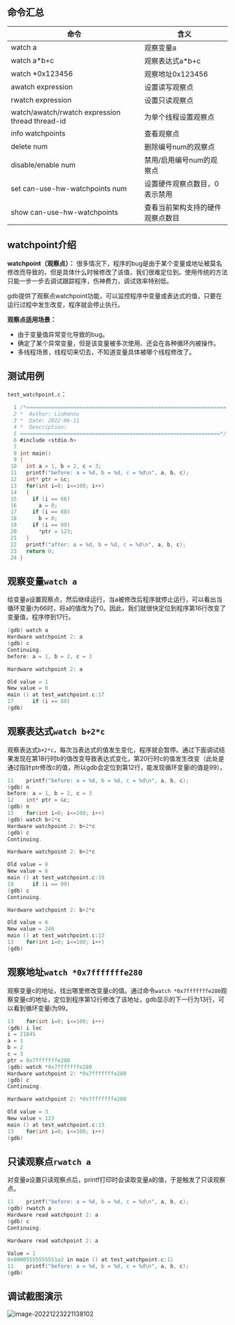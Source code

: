 
## 命令汇总
|命令|含义|
|---|---|
|watch a|观察变量a|
|watch a*b+c|观察表达式a*b+c|
|watch *0x123456|观察地址0x123456|
|awatch expression|设置读写观察点|
|rwatch expression|设置只读观察点|
|watch/awatch/rwatch expression thread thread-id|为单个线程设置观察点|
|info watchpoints|查看观察点|
|delete num|删除编号num的观察点|
|disable/enable num|禁用/启用编号num的观察点|
|set can-use-hw-watchpoints num|设置硬件观察点数目，0表示禁用|
|show can-use-hw-watchpoints|查看当前架构支持的硬件观察点数目|

## watchpoint介绍

**watchpoint（观察点）：**
很多情况下，程序的bug是由于某个变量或地址被莫名修改而导致的，但是具体什么时候修改了该值，我们很难定位到。使用传统的方法只能一步一步去调试跟踪程序，伤神费力，调试效率特别低。

gdb提供了观察点watchpoint功能，可以监控程序中变量或表达式的值，只要在运行过程中发生改变，程序就会停止执行。

**观察点适用场景：**
- 由于变量值异常变化导致的bug。
- 确定了某个异常变量，但是该变量被多次使用、还会在各种循环内被操作。
- 多线程场景，线程切来切去，不知道变量具体被哪个线程修改了。

## 测试用例

`test_watchpoint.c`：

```c
  1 /*================================================================
  2 *  Author: LiuHanxu
  3 *  Date: 2022-06-11
  4 *  Description: 
  5 ================================================================*/
  6 #include <stdio.h>
  7 
  8 int main()
  9 {
 10   int a = 1, b = 2, c = 3;
 11   printf("before: a = %d, b = %d, c = %d\n", a, b, c);
 12   int* ptr = &c;
 13   for(int i=0; i<=100; i++)
 14   {
 15     if (i == 66)
 16       a = 0;
 17     if (i == 88)
 18       b = 0;
 19     if (i == 99)
 20       *ptr = 123;
 21   }
 22   printf("after: a = %d, b = %d, c = %d\n", a, b, c);
 23   return 0;
 24 }
```

## 观察变量`watch a`

给变量a设置观察点，然后继续运行，当a被修改后程序就停止运行，可以看出当循环变量i为66时，将a的值改为了0。因此，我们就很快定位到程序第16行改变了变量值，程序停到17行。

```c
(gdb) watch a
Hardware watchpoint 2: a
(gdb) c
Continuing.
before: a = 1, b = 2, c = 3

Hardware watchpoint 2: a

Old value = 1
New value = 0
main () at test_watchpoint.c:17
17	    if (i == 88) 
(gdb) 
```

## 观察表达式`watch b+2*c`

观察表达式`b+2*c`，每次当表达式的值发生变化，程序就会暂停。通过下面调试结果发现在第18行时b的值改变导致表达式变化，第20行时c的值发生改变（此处是通过指针ptr修改c的值，所以gdb会定位到第12行，能发现循环变量i的值是99）。

```c
11	  printf("before: a = %d, b = %d, c = %d\n", a, b, c);
(gdb) n
before: a = 1, b = 2, c = 3
12	  int* ptr = &c;
(gdb) n
13	  for(int i=0; i<=100; i++)
(gdb) watch b+2*c
Hardware watchpoint 2: b+2*c
(gdb) c
Continuing.

Hardware watchpoint 2: b+2*c

Old value = 8
New value = 6
main () at test_watchpoint.c:19
19	    if (i == 99)
(gdb) c
Continuing.

Hardware watchpoint 2: b+2*c

Old value = 6
New value = 246
main () at test_watchpoint.c:13
13	  for(int i=0; i<=100; i++)
(gdb)
```

## 观察地址`watch *0x7fffffffe280`
观察变量c的地址，找出哪里修改变量c的值。通过命令`watch *0x7fffffffe280`观察变量c的地址，定位到程序第12行修改了该地址，gdb显示的下一行为13行，可以看到循环变量i为99。

```c
13	  for(int i=0; i<=100; i++)
(gdb) i loc
i = 21845
a = 1
b = 2
c = 3
ptr = 0x7fffffffe280
(gdb) watch *0x7fffffffe280
Hardware watchpoint 2: *0x7fffffffe280
(gdb) c
Continuing.

Hardware watchpoint 2: *0x7fffffffe280

Old value = 3
New value = 123
main () at test_watchpoint.c:13
13	  for(int i=0; i<=100; i++)
(gdb) 
```

## 只读观察点`rwatch a`

对变量a设置只读观察点后，printf打印时会读取变量a的值，于是触发了只读观察点。

```c
11	  printf("before: a = %d, b = %d, c = %d\n", a, b, c);
(gdb) rwatch a
Hardware read watchpoint 2: a
(gdb) c
Continuing.

Hardware read watchpoint 2: a

Value = 1
0x00005555555551a2 in main () at test_watchpoint.c:11
11	  printf("before: a = %d, b = %d, c = %d\n", a, b, c);
(gdb)
```

## 调试截图演示

![image-20221223221138102](https://cdn.jsdelivr.net/gh/HanxuLiu/CDN1/img/2022/202212232211630.png)
